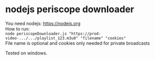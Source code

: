 # nodejs periscope downloader

You need nodejs: https://nodejs.org<br>
How to run: <br>
```node periscopeDownloader.js "https://prod-video-.../.../playlist_123.m3u8" "filename" "cookies"``` <br>
File name is optional and cookies only needed for private broadcasts<br>

Tested on windows.
